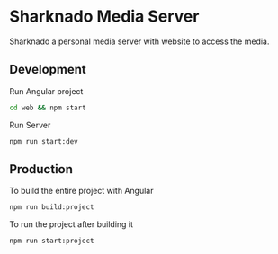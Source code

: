 # Sharknado Media Server

Sharknado a personal media server with website to access the media.

## Development

Run Angular project

```bash
cd web && npm start
```

Run Server

```bash
npm run start:dev
```

## Production

To build the entire project with Angular

```bash
npm run build:project
```

To run the project after building it

```
npm run start:project
```
